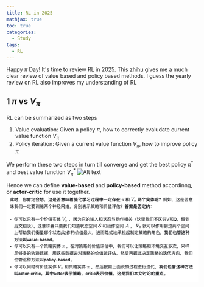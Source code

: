 ```yaml
---
title: RL in 2025
mathjax: true
toc: true
categories:
  - Study
tags:
  - RL
---
```


Happy $\pi$ Day!
It's time to review RL in 2025. This [zhihu](https://zhuanlan.zhihu.com/p/7461863937) gives me a much clear review of value based and policy based methods. I guess the yearly review on RL also improves my understanding of RL

## 1 $\pi$ vs $V_\pi$
RL can be summarized as two steps
1. Value evaluation: Given a policy $\pi$, how to correctly evaludate current value function $V_\pi$
2. Policy iteration: Given a current value function $V_\pi$, how to improve policy $\pi$

We perform these two steps in turn till converge and get the best policy $\pi^*$ and best value function $V_\pi^*$
![Alt text](/assets/images/2025/25-03-14-RL_files/pivpi.png)

Hence we can define **value-based** and **policy-based** method accordinng, or **actor-critic** for use it together.
![Alt text](/assets/images/2025/25-03-14-RL_files/3methods.png)

